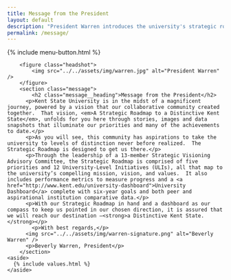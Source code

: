 ```yaml
---
title: Message from the President
layout: default
description: "President Warren introduces the university's strategic roadmap."
permalink: /message/
---
```

<div class="section-default section-message">
	{% include menu-button.html %}
	<div class="inner-wrapper">

		<figure class="headshot">
			<img src="../../assets/img/warren.jpg" alt="President Warren" />
		</figure>
		<section class="message">
			<h2 class="message__heading">Message from the President</h2>
		  <p>Kent State University is in the midst of a magnificent journey, powered by a vision that our collaborative community created together.  That vision, <em>A Strategic Roadmap to a Distinctive Kent State</em>, unfolds for you here through stories, images and data snapshots that illuminate our priorities and many of the achievements to date.</p>
		  <p>As you will see, this community has aspirations to take the university to levels of distinction never before realized.  The Strategic Roadmap is designed to get us there.</p>
		  <p>Through the leadership of a 13-member Strategic Visioning Advisory Committee, the Strategic Roadmap is comprised of five priorities and 12 University-Level Initiatives (ULIs), all that map to the university’s compelling mission, vision, and values.  It also includes performance metrics to measure progress and a <a href="http://www.kent.edu/university-dashboard">University Dashboard</a> complete with six-year goals and both peer and aspirational institution comparative data.</p>
		  <p>With our Strategic Roadmap in hand and a dashboard as our compass to keep us pointed in our chosen direction, it is assured that we will reach our destination –<strong>a Distinctive Kent State.</strong></p>
			<p>With best regards,</p>
		  <img src="../../assets/img/warren-signature.png" alt="Beverly Warren" />
		  <p>Beverly Warren, President</p>
		</section>
	<aside>
      {% include values.html %}
    </aside>
  </div>
</div>
